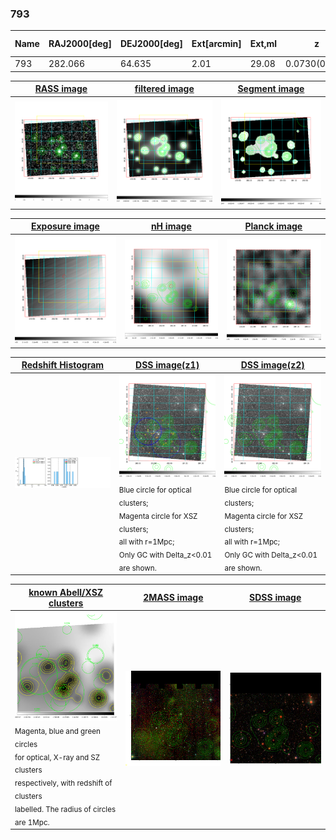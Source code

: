 <div STYLE="page-break-after: always;"></div>

### 793

|Name|RAJ2000[deg]|DEJ2000[deg] |Ext[arcmin]| Ext,ml | z | z_src| C|GC(XSZ,Delta_z<0.01)| GC(OPT,Delta_z<0.01)|GC| R_sig[arcmin] | R500[arcmin] | R500[Mpc]| CRsig[c/s] | CR500[c/s] |L500[1E44 erg/s]|F500[1E-12 erg/s/cm^2]| M500[1E14 Msun]|Tx[keV]|Cnt_sig|Beta|Rc[arcmin]|Comment|Alias|
|---|---|---|---|---|---|------|---|--------|---------|----------|---|---|---|---|---|---|---|---|---|---|---|---|---|---|
|793| 282.066| 64.635| 2.01| 29.08| 0.0730(0.006)| z1,| G| -| -| W| 49.510| 9.781| 0.815| 0.248(0.025)| 0.219(0.022)| 0.503(0.130)| 3.863(1.002)| 1.65(0.22)| 2.98(0.25)| 1611.1| 0.500(-0.000+0.001)| 5.528(-0.048+0.410)| -| t062|

|[RASS image](../image/793/793_img.pdf)|[filtered image](../image/793/793_fil.pdf)|[Segment image](../image/793/793_seg.pdf)|
|-------------------|--------------------|-------------------|
| <img src="../image/793/793_img.png" width="300">  | <img src="../image/793/793_fil.png" width="300">   | <img src="../image/793/793_seg.png" width="300">  |

|[Exposure image](../image/793/793_mex.pdf)| [nH image](../image/793/793_nh.pdf)| [Planck image](../image/793/793_p.pdf)|
|-------------------|--------------------|-------------------|
|<img src="../image/793/793_mex.png" width="300">   | <img src="../image/793/793_nh.png" width="300">    | <img src="../image/793/793_p.png" width="300"> |

|[Redshift Histogram](../image/793/793_zg.pdf) | [DSS image(z1)](../image/793/793_dss_z1.pdf)      |  [DSS image(z2)](../image/793/793_dss_z2.pdf)    |
|-------------------|--------------------|-------------------|
|<img src="../image/793/793_zg.png" width="300"> |<img src="../image/793/793_dss_z1.png" width="300"> <sub><br>Blue circle for optical clusters; <br>Magenta circle for XSZ clusters; <br>all with r=1Mpc; <br>Only GC with Delta_z<0.01 are shown. </sub>| <img src="../image/793/793_dss_z2.png" width="300"><sub><br>Blue circle for optical clusters; <br>Magenta circle for XSZ clusters; <br>all with r=1Mpc; <br>Only GC with Delta_z<0.01 are shown. </sub> |

|[known Abell/XSZ clusters](../image/793/793_gc.pdf) | [2MASS image](../image/793/793_2mass.pdf)      |[SDSS image](../image/793/793_sdss.pdf)   |
|-------------------|-------------------|-------------------|
|<img src=../image/793/793_gc.png width="300"> <br><sub>Magenta, blue and green circles <br>for optical, X-ray and SZ clusters <br>respectively, with redshift of clusters <br>labelled. The radius of circles <br>are 1Mpc.</sub>|<img src="../image/793/793_2mass.png" width="300">  | <img src="../image/793/793_sdss.png" width="300">  |




